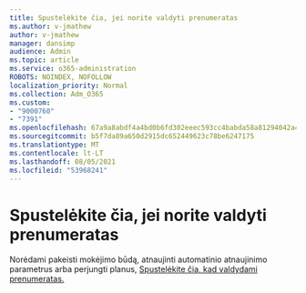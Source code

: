 ```yaml
---
title: Spustelėkite čia, jei norite valdyti prenumeratas
ms.author: v-jmathew
author: v-jmathew
manager: dansimp
audience: Admin
ms.topic: article
ms.service: o365-administration
ROBOTS: NOINDEX, NOFOLLOW
localization_priority: Normal
ms.collection: Adm_O365
ms.custom:
- "9000760"
- "7391"
ms.openlocfilehash: 67a9a8abdf4a4bd0b6fd302eeec593cc4babda58a81294042a4644eeb2a0b2aa
ms.sourcegitcommit: b5f7da89a650d2915dc652449623c78be6247175
ms.translationtype: MT
ms.contentlocale: lt-LT
ms.lasthandoff: 08/05/2021
ms.locfileid: "53968241"
---
```

# <a name="click-here-to-manage-your-subscriptions"></a>Spustelėkite čia, jei norite valdyti prenumeratas

Norėdami pakeisti mokėjimo būdą, atnaujinti automatinio atnaujinimo parametrus arba perjungti planus, [Spustelėkite čia, kad valdydami prenumeratas.](https://portal.office.com/AdminPortal/Home#/subscriptions)
